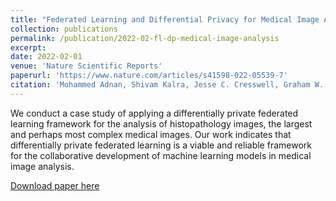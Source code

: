 ```yaml
---
title: "Federated Learning and Differential Privacy for Medical Image Analysis"
collection: publications
permalink: /publication/2022-02-fl-dp-medical-image-analysis
excerpt: 
date: 2022-02-01
venue: 'Nature Scientific Reports'
paperurl: 'https://www.nature.com/articles/s41598-022-05539-7'
citation: 'Mohammed Adnan, Shivam Kalra, Jesse C. Cresswell, Graham W. Taylor, and Hamid R. Tizhoosh. Federated Learning and Differential Privacy for Medical Image Analysis. Nature Scientific Reports, 12, 1953, 2022'
---
```

We conduct a case study of applying a differentially private federated learning framework for the analysis of histopathology images, the largest and perhaps most complex medical images. Our work indicates that differentially private federated learning is a viable and reliable framework for the collaborative development of machine learning models in medical image analysis.

[Download paper here](http://jescresswell.github.io/files/NSR-fl-dp-medical-image-analysis.pdf)
